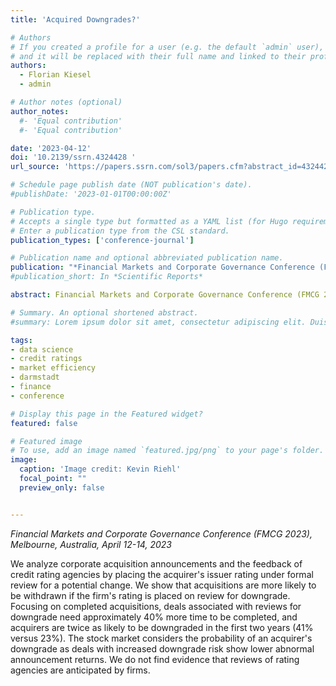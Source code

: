 ```yaml
---
title: 'Acquired Downgrades?'

# Authors
# If you created a profile for a user (e.g. the default `admin` user), write the username (folder name) here
# and it will be replaced with their full name and linked to their profile.
authors:
  - Florian Kiesel
  - admin

# Author notes (optional)
author_notes:
  #- 'Equal contribution'
  #- 'Equal contribution'

date: '2023-04-12'
doi: '10.2139/ssrn.4324428 '
url_source: 'https://papers.ssrn.com/sol3/papers.cfm?abstract_id=4324428'

# Schedule page publish date (NOT publication's date).
#publishDate: '2023-01-01T00:00:00Z'

# Publication type.
# Accepts a single type but formatted as a YAML list (for Hugo requirements).
# Enter a publication type from the CSL standard.
publication_types: ['conference-journal']

# Publication name and optional abbreviated publication name.
publication: "*Financial Markets and Corporate Governance Conference (FMCG 2023), Melbourne, Australia, April 12-14, 2023*"
#publication_short: In *Scientific Reports*

abstract: Financial Markets and Corporate Governance Conference (FMCG 2023), Melbourne, Australia, April 12-14, 2023

# Summary. An optional shortened abstract.
#summary: Lorem ipsum dolor sit amet, consectetur adipiscing elit. Duis posuere tellus ac convallis placerat. Proin tincidunt magna sed ex sollicitudin condimentum.

tags: 
- data science
- credit ratings
- market efficiency
- darmstadt
- finance
- conference

# Display this page in the Featured widget?
featured: false

# Featured image
# To use, add an image named `featured.jpg/png` to your page's folder. 
image:
  caption: 'Image credit: Kevin Riehl'
  focal_point: ""
  preview_only: false


---
```

*Financial Markets and Corporate Governance Conference (FMCG 2023), Melbourne, Australia, April 12-14, 2023*

We analyze corporate acquisition announcements and the feedback of credit rating agencies by placing the acquirer's issuer rating under formal review for a potential change. We show that acquisitions are more likely to be withdrawn if the firm's rating is placed on review for downgrade. Focusing on completed acquisitions, deals associated with reviews for downgrade need approximately 40% more time to be completed, and acquirers are twice as likely to be downgraded in the first two years (41% versus 23%). The stock market considers the probability of an acquirer's downgrade as deals with increased downgrade risk show lower abnormal announcement returns. We do not find evidence that reviews of rating agencies are anticipated by firms. 